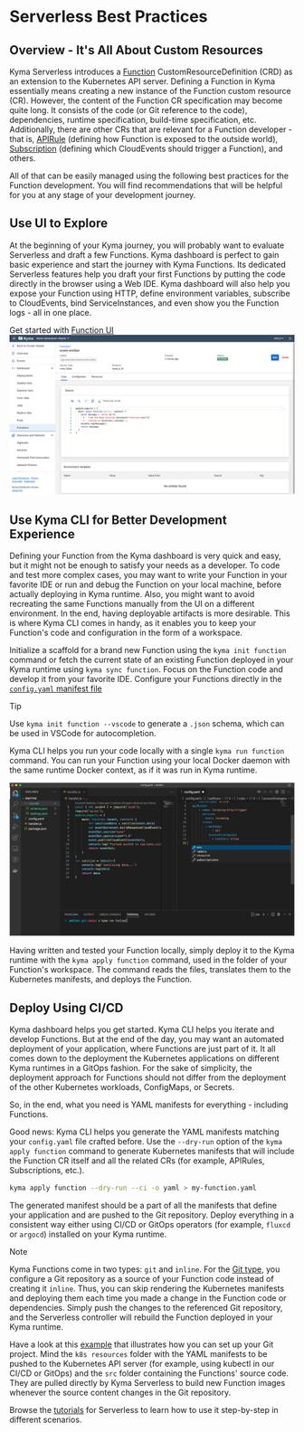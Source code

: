 # Serverless Best Practices

## Overview - It's All About Custom Resources

Kyma Serverless introduces a [Function](resources/06-10-function-cr.md) CustomResourceDefinition (CRD) as an extension to the Kubernetes API server.
Defining a Function in Kyma essentially means creating a new instance of the Function custom resource (CR). However, the content of the Function CR specification may become quite long. It consists of the code (or Git reference to the code), dependencies, runtime specification, build-time specification, etc. Additionally, there are other CRs that are relevant for a Function developer - that is, [APIRule](https://kyma-project.io/docs/kyma/latest/05-technical-reference/00-custom-resources/apix-01-apirule/) (defining how Function is exposed to the outside world), [Subscription](https://kyma-project.io/docs/kyma/latest/05-technical-reference/00-custom-resources/evnt-01-subscription/) (defining which CloudEvents should trigger a Function), and others.

All of that can be easily managed using the following best practices for the Function development. You will find recommendations that will be helpful for you at any stage of your development journey.

## Use UI to Explore

At the beginning of your Kyma journey, you will probably want to evaluate Serverless and draft a few Functions.
Kyma dashboard is perfect to gain basic experience and start the journey with Kyma Functions. Its dedicated Serverless features help you draft your first Functions by putting the code directly in the browser using a Web IDE.
Kyma dashboard will also help you expose your Function using HTTP, define environment variables, subscribe to CloudEvents, bind ServiceInstances, and even show you the Function logs - all in one place.

Get started with [Function UI](tutorials/01-10-create-inline-function.md)
![function-ui](../assets/svls-function-ui.png)

## Use Kyma CLI for Better Development Experience

Defining your Function from the Kyma dashboard is very quick and easy, but it might not be enough to satisfy your needs as a developer. To code and test more complex cases, you may want to write your Function in your favorite IDE or run and debug the Function on your local machine, before actually deploying in Kyma runtime. Also, you might want to avoid recreating the same Functions manually from the UI on a different environment. In the end, having deployable artifacts is more desirable. This is where Kyma CLI comes in handy, as it enables you to keep your Function's code and configuration in the form of a workspace.

Initialize a scaffold for a brand new Function using the `kyma init function` command or fetch the current state of an existing Function deployed in your Kyma runtime using `kyma sync function`.
Focus on the Function code and develop it from your favorite IDE. Configure your Functions directly in the [`config.yaml` manifest file](technical-reference/07-60-function-configuration-file.md)

> [!TIP]
> Use `kyma init function --vscode` to generate a `.json` schema, which can be used in VSCode for autocompletion.

Kyma CLI helps you run your code locally with a single `kyma run function` command. You can run your Function using your local Docker daemon with the same runtime Docker context, as if it was run in Kyma runtime.

![kyma-cli-functions](../assets/svls-kyma-cli-functions.png)

Having written and tested your Function locally, simply deploy it to the Kyma runtime with the `kyma apply function` command, used in the folder of your Function's workspace. The command reads the files, translates them to the Kubernetes manifests, and deploys the Function.

## Deploy Using CI/CD

Kyma dashboard helps you get started. Kyma CLI helps you iterate and develop Functions.
But at the end of the day, you may want an automated deployment of your application, where Functions are just part of it.
It all comes down to the deployment the Kubernetes applications on different Kyma runtimes in a GitOps fashion. For the sake of simplicity, the deployment approach for Functions should not differ from the deployment of the other Kubernetes workloads, ConfigMaps, or Secrets.

So, in the end, what you need is YAML manifests for everything - including Functions.

Good news: Kyma CLI helps you generate the YAML manifests matching your `config.yaml` file crafted before.
Use the `--dry-run` option of the `kyma apply function` command to generate Kubernetes manifests that will include the Function CR itself and all the related CRs (for example, APIRules, Subscriptions, etc.).

   ```bash
   kyma apply function --dry-run --ci -o yaml > my-function.yaml
   ```  

The generated manifest should be a part of all the manifests that define your application and are pushed to the Git repository.
Deploy everything in a consistent way either using CI/CD or GitOps operators (for example, `fluxcd` or `argocd`) installed on your Kyma runtime.

> [!NOTE]
> Kyma Functions come in two types: `git` and `inline`. For the [Git type](tutorials/01-11-create-git-function.md), you configure a Git repository as a source of your Function code instead of creating it `inline`.
Thus, you can skip rendering the Kubernetes manifests and deploying them each time you made a change in the Function code or dependencies. Simply push the changes to the referenced Git repository, and the Serverless controller will rebuild the Function deployed in your Kyma runtime.

Have a look at this [example](https://github.com/kyma-project/serverless/tree/main/examples/incluster_eventing) that illustrates how you can set up your Git project. Mind the `k8s resources` folder with the YAML manifests to be pushed to the Kubernetes API server (for example, using kubectl in our CI/CD or GitOps) and the `src` folder containing the Functions' source code. They are pulled directly by Kyma Serverless to build new Function images whenever the source content changes in the Git repository.  

Browse the [tutorials](tutorials/README.md) for Serverless to learn how to use it step-by-step in different scenarios.
